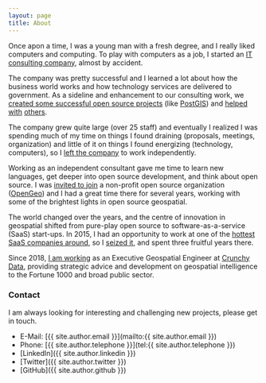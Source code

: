 ```yaml
---
layout: page
title: About
---
```


Once apon a time, I was a young man with a fresh degree, and I really liked computers and computing. To play with computers as a job, I started an [IT consulting company](http://www.refractions.net), almost by accident. 

The company was pretty successful and I learned a lot about how the business world works and how technology services are delivered to government. As a sideline and enhancement to our consulting work, we [created some successful open source projects](/2005/10/open-source-company-oxymoron.html) (like [PostGIS](http://postgis.net)) and [helped](https://libgeos.org) [with](http://mapserver.org) [others](http://geoserver.org).

The company grew quite large (over 25 staff) and eventually I realized I was spending much of my time on things I found draining (proposals, meetings, organization) and little of it on things I found energizing (technology, computers), so I [left the company](/2008/02/whither-canada.html) to work independently.

Working as an independent consultant gave me time to learn new languages, get deeper into open source development, and think about open source. I was [invited to join](/2008/12/another-change-of-scene.html) a non-profit open source organization ([OpenGeo](https://en.wikipedia.org/wiki/OpenPlans#OpenGeo)) and I had a great time there for several years, working with some of the brightest lights in open source geospatial.

The world changed over the years, and the centre of innovation in geospatial shifted from pure-play open source to software-as-a-service (SaaS) start-ups. In 2015, I had an opportunity to work at one of the [hottest SaaS companies around](http://cartodb.com), so I [seized it](/2015/02/the-new-gig.html), and spent three fruitful years there. 

Since 2018, [I am working](/2018/09/crunchydata.html) as an Executive Geospatial Engineer at [Crunchy Data](http://crunchydata.com), providing strategic advice and development on geospatial intelligence to the Fortune 1000 and broad public sector.

### Contact

I am always looking for interesting and challenging new projects, please get in touch.

* E-Mail: [{{ site.author.email }}](mailto:{{ site.author.email }})
* Phone: [{{ site.author.telephone }}](tel:{{ site.author.telephone }})
* [LinkedIn]({{ site.author.linkedin }})
* [Twitter]({{ site.author.twitter }})
* [GitHub]({{ site.author.github }})
